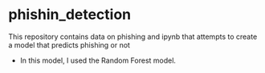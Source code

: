 # phishin_detection
This repository contains data on phishing and ipynb that attempts to create a model that predicts phishing or not
- In this model, I used the Random Forest model.

